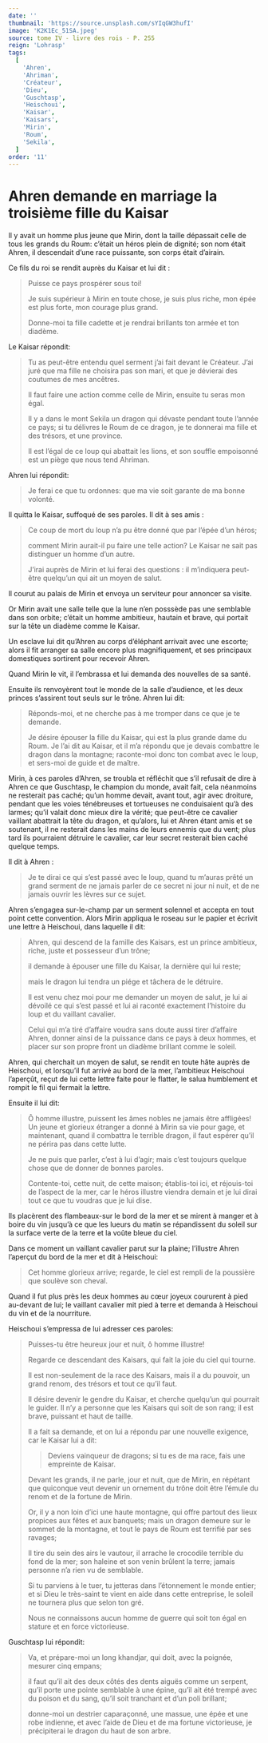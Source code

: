 ```yaml
---
date: ''
thumbnail: 'https://source.unsplash.com/sYIqGW3hufI'
image: 'K2K1Ec_51SA.jpeg'
source: tome IV - livre des rois - P. 255
reign: 'Lohrasp'
tags:
  [
    'Ahren',
    'Ahriman',
    'Créateur',
    'Dieu',
    'Guschtasp',
    'Heischoui',
    'Kaisar',
    'Kaisars',
    'Mirin',
    'Roum',
    'Sekila',
  ]
order: '11'
---
```


# Ahren demande en marriage la troisième fille du Kaisar

Il y avait un homme plus jeune que Mirin, dont la taille dépassait celle de tous les grands du Roum: c’était un héros plein de dignité; son nom était Ahren, il descendait d’une race puissante, son corps était d’airain.

Ce fils du roi se rendit auprès du Kaisar et lui dit :

> Puisse ce pays prospérer sous toi!
>
> Je suis supérieur à Mirin en toute chose, je suis plus riche, mon épée est plus forte, mon courage plus grand.
>
> Donne-moi ta fille cadette et je rendrai brillants ton armée et ton diadème.

Le Kaisar répondit:

> Tu as peut-être entendu quel serment j’ai fait devant le Créateur. J’ai juré que ma fille ne choisira pas son mari, et que je dévierai des coutumes de mes ancêtres.
>
> Il faut faire une action comme celle de Mirin, ensuite tu seras mon égal.
>
> Il y a dans le mont Sekila un dragon qui dévaste pendant toute l’année ce pays; si tu délivres le Roum de ce dragon, je te donnerai ma fille et des trésors, et une province.
>
> Il est l’égal de ce loup qui abattait les lions, et son souffle empoisonné est un piège que nous tend Ahriman.

Ahren lui répondit:

> Je ferai ce que tu ordonnes: que ma vie soit garante de ma bonne volonté.

Il quitta le Kaisar, suffoqué de ses paroles. Il dit à ses amis :

> Ce coup de mort du loup n’a pu être donné que par l’épée d’un héros;
>
> comment Mirin aurait-il pu faire une telle action? Le Kaisar ne sait pas distinguer un homme d’un autre.
>
> J’irai auprès de Mirin et lui ferai des questions : il m’indiquera peut-être quelqu’un qui ait un moyen de salut.

Il courut au palais de Mirin et envoya un serviteur pour annoncer sa visite.

Or Mirin avait une salle telle que la lune n’en posssède pas une semblable dans son orbite; c’était un homme ambitieux, hautain et brave, qui portait sur la tête un diadème comme le Kaisar.

Un esclave lui dit qu’Ahren au corps d’éléphant arrivait avec une escorte; alors il fit arranger sa salle encore plus magnifiquement, et ses principaux domestiques sortirent pour recevoir Ahren.

Quand Mirin le vit, il l’embrassa et lui demanda des nouvelles de sa santé.

Ensuite ils renvoyèrent tout le monde de la salle d’audience, et les deux princes s’assirent tout seuls sur le trône. Ahren lui dit:

> Réponds-moi, et ne cherche pas à me tromper dans ce que je te demande.
>
> Je désire épouser la fille du Kaisar, qui est la plus grande dame du Roum. Je l’ai dit au Kaisar, et il m’a répondu que je devais combattre le dragon dans la montagne; raconte-moi donc ton combat avec le loup, et sers-moi de guide et de maître.

Mirin, à ces paroles d’Ahren, se troubla et réfléchit que s’il refusait de dire à Ahren ce que Guschtasp, le champion du monde, avait fait, cela néanmoins ne resterait pas caché; qu’un homme devait, avant tout, agir avec droiture, pendant que les voies ténébreuses et tortueuses ne conduisaient qu’à des larmes; qu’il valait donc mieux dire la vérité; que peut-être ce cavalier vaillant abattrait la tête du dragon, et qu’alors, lui et Ahren étant amis et se soutenant, il ne resterait dans les mains de leurs ennemis que du vent; plus tard ils pourraient détruire le cavalier, car leur secret resterait bien caché quelque temps.

Il dit à Ahren :

> Je te dirai ce qui s’est passé avec le loup, quand tu m’auras prêté un grand serment de ne jamais parler de ce secret ni jour ni nuit, et de ne jamais ouvrir les lèvres sur ce sujet.

Ahren s’engagea sur-le-champ par un serment solennel et accepta en tout point cette convention. Alors Mirin appliqua le roseau sur le papier et écrivit une lettre à Heischoui, dans laquelle il dit:

> Ahren, qui descend de la famille des Kaisars, est un prince ambitieux, riche, juste et possesseur d’un trône;
>
> il demande à épouser une fille du Kaisar, la dernière qui lui reste;
>
> mais le dragon lui tendra un piége et tâchera de le détruire.
>
> Il est venu chez moi pour me demander un moyen de salut, je lui ai dévoilé ce qui s’est passé et lui ai raconté exactement l’histoire du loup et du vaillant cavalier.
>
> Celui qui m’a tiré d’affaire voudra sans doute aussi tirer d’affaire Ahren, donner ainsi de la puissance dans ce pays à deux hommes, et placer sur son propre front un diadème brillant comme le soleil.

Ahren, qui cherchait un moyen de salut, se rendit en toute hâte auprès de Heischoui, et lorsqu’il fut arrivé au bord de la mer, l’ambitieux Heischoui l’aperçût, reçut de lui cette lettre faite pour le flatter, le salua humblement et rompit le fil qui fermait la lettre.

Ensuite il lui dit:

> Ô homme illustre, puissent les âmes nobles ne jamais être affligées! Un jeune et glorieux étranger a donné à Mirin sa vie pour gage, et maintenant, quand il combattra le terrible dragon, il faut espérer qu’il ne périra pas dans cette lutte.
>
> Je ne puis que parler, c’est à lui d’agir; mais c’est toujours quelque chose que de donner de bonnes paroles.
>
> Contente-toi, cette nuit, de cette maison; établis-toi ici, et réjouis-toi de l’aspect de la mer, car le héros illustre viendra demain et je lui dirai tout ce que tu voudras que je lui dise.

Ils placèrent des flambeaux-sur le bord de la mer et se mirent à manger et à boire du vin jusqu’à ce que les lueurs du matin se répandissent du soleil sur la surface verte de la terre et la voûte bleue du ciel.

Dans ce moment un vaillant cavalier parut sur la plaine; l’illustre Ahren l’aperçut du bord de la mer et dit à Heischoui:

> Cet homme glorieux arrive; regarde, le ciel est rempli de la poussière que soulève son cheval.

Quand il fut plus près les deux hommes au cœur joyeux coururent à pied au-devant de lui; le vaillant cavalier mit pied à terre et demanda à Heischoui du vin et de la nourriture.

Heischoui s’empressa de lui adresser ces paroles:

> Puisses-tu être heureux jour et nuit, ô homme illustre!
>
> Regarde ce descendant des Kaisars, qui fait la joie du ciel qui tourne.
>
> Il est non-seulement de la race des Kaisars, mais il a du pouvoir, un grand renom, des trésors et tout ce qu’il faut.
>
> Il désire devenir le gendre du Kaisar, et cherche quelqu’un qui pourrait le guider. Il n’y a personne que les Kaisars qui soit de son rang; il est brave, puissant et haut de taille.
>
> Il a fait sa demande, et on lui a répondu par une nouvelle exigence, car le Kaisar lui a dit:
>
> > Deviens vainqueur de dragons; si tu es de ma race, fais une empreinte de Kaisar.
>
> Devant les grands, il ne parle, jour et nuit, que de Mirin, en répétant que quiconque veut devenir un ornement du trône doit être l’émule du renom et de la fortune de Mirin.
>
> Or, il y a non loin d’ici une haute montagne, qui offre partout des lieux propices aux fêtes et aux banquets; mais un dragon demeure sur le sommet de la montagne, et tout le pays de Roum est terrifié par ses ravages;
>
> Il tire du sein des airs le vautour, il arrache le crocodile terrible du fond de la mer; son haleine et son venin brûlent la terre; jamais personne n’a rien vu de semblable.
>
> Si tu parviens à le tuer, tu jetteras dans l’étonnement le monde entier; et si Dieu le très-saint te vient en aide dans cette entreprise, le soleil ne tournera plus que selon ton gré.
>
> Nous ne connaissons aucun homme de guerre qui soit ton égal en stature et en force victorieuse.

Guschtasp lui répondit:

> Va, et prépare-moi un long khandjar, qui doit, avec la poignée, mesurer cinq empans;
>
> il faut qu’il ait des deux côtés des dents aiguës comme un serpent, qu’il porte une pointe semblable à une épine, qu’il ait été trempé avec du poison et du sang, qu’il soit tranchant et d’un poli brillant;
>
> donne-moi un destrier caparaçonné, une massue, une épée et une robe indienne, et avec l’aide de Dieu et de ma fortune victorieuse, je précipiterai le dragon du haut de son arbre.
